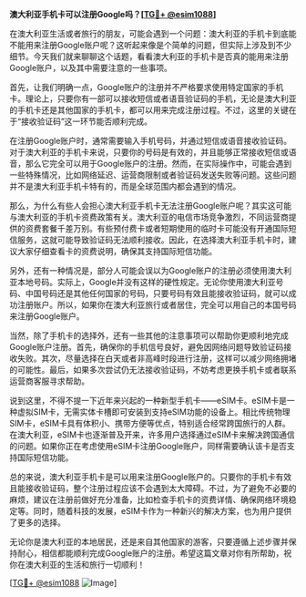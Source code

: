**澳大利亚手机卡可以注册Google吗？[[TG💪+ @esim1088](https://t.me/s/esim1088)]**

在澳大利亚生活或者旅行的朋友，可能会遇到一个问题：澳大利亚的手机卡到底能不能用来注册Google账户呢？这听起来像是个简单的问题，但实际上涉及到不少细节。今天我们就来聊聊这个话题，看看澳大利亚的手机卡是否真的能用来注册Google账户，以及其中需要注意的一些事项。

首先，让我们明确一点，Google账户的注册并不严格要求使用特定国家的手机卡。理论上，只要你有一部可以接收短信或者语音验证码的手机，无论是澳大利亚的手机卡还是其他国家的手机卡，都可以用来完成注册过程。不过，这里的关键在于“接收验证码”这一环节能否顺利完成。

在注册Google账户时，通常需要输入手机号码，并通过短信或语音接收验证码。对于澳大利亚的手机卡来说，只要你的号码是有效的，并且能够正常接收短信或语音，那么它完全可以用于Google账户的注册。然而，在实际操作中，可能会遇到一些特殊情况，比如网络延迟、运营商限制或者验证码发送失败等问题。这些问题并不是澳大利亚手机卡特有的，而是全球范围内都会遇到的情况。

那么，为什么有些人会担心澳大利亚手机卡无法注册Google账户呢？其实这可能与澳大利亚的手机卡资费政策有关。澳大利亚的电信市场竞争激烈，不同运营商提供的资费套餐千差万别。有些预付费卡或者短期使用的临时卡可能没有开通国际短信服务，这就可能导致验证码无法顺利接收。因此，在选择澳大利亚手机卡时，建议大家仔细查看卡的资费说明，确保其支持国际短信功能。

另外，还有一种情况是，部分人可能会误以为Google账户的注册必须使用澳大利亚本地号码。实际上，Google并没有这样的硬性规定。无论你使用澳大利亚号码、中国号码还是其他任何国家的号码，只要号码有效且能接收验证码，就可以成功注册账户。所以，如果你在澳大利亚旅行或者居住，完全可以用自己的本国号码来注册Google账户。

当然，除了手机卡的选择外，还有一些其他的注意事项可以帮助你更顺利地完成Google账户注册。首先，确保你的手机信号良好，避免因网络问题导致验证码接收失败。其次，尽量选择在白天或者非高峰时段进行注册，这样可以减少网络拥堵的可能性。最后，如果多次尝试仍无法接收验证码，不妨考虑更换手机卡或者联系运营商客服寻求帮助。

说到这里，不得不提一下近年来兴起的一种新型手机卡——eSIM卡。eSIM卡是一种虚拟SIM卡，无需实体卡槽即可安装到支持eSIM功能的设备上。相比传统物理SIM卡，eSIM卡具有体积小、携带方便等优点，特别适合经常跨国旅行的人群。在澳大利亚，eSIM卡也逐渐普及开来，许多用户选择通过eSIM卡来解决跨国通信的问题。如果你正在考虑使用eSIM卡注册Google账户，同样需要确认该卡是否支持国际短信功能。

总的来说，澳大利亚手机卡是可以用来注册Google账户的。只要你的手机卡有效且能接收验证码，整个注册过程应该不会遇到太大障碍。不过，为了避免不必要的麻烦，建议在注册前做好充分准备，比如检查手机卡的资费详情、确保网络环境稳定等。同时，随着科技的发展，eSIM卡作为一种新兴的解决方案，也为用户提供了更多的选择。

无论你是澳大利亚的本地居民，还是来自其他国家的游客，只要遵循上述步骤并保持耐心，相信都能顺利完成Google账户的注册。希望这篇文章对你有所帮助，祝你在澳大利亚的生活和旅行一切顺利！

[[TG💪+ @esim1088](https://t.me/s/esim1088) ![Image](https://i.postimg.cc/4NQfJmqS/Snipaste-2025-05-13-00-14-12.png)]